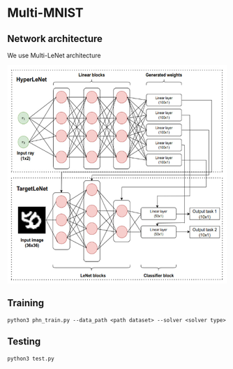 # Multi-MNIST   
## Network architecture
We use Multi-LeNet architecture

<img src="lenet.jpg" alt=”Image” style="width:600px;height:500px;">

## Training
```
python3 phn_train.py --data_path <path dataset> --solver <solver type>
```
## Testing
```
python3 test.py
```

